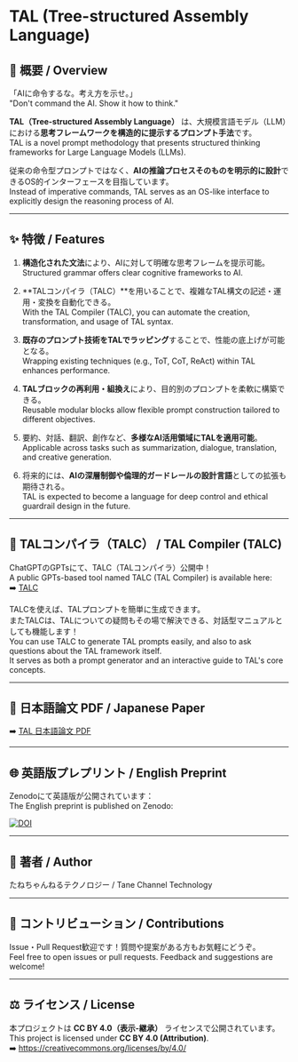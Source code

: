 
# TAL (Tree-structured Assembly Language)

## 📖 概要 / Overview

「AIに命令するな。考え方を示せ。」  
"Don't command the AI. Show it how to think."

**TAL（Tree-structured Assembly Language）** は、大規模言語モデル（LLM）における**思考フレームワークを構造的に提示するプロンプト手法**です。  
TAL is a novel prompt methodology that presents structured thinking frameworks for Large Language Models (LLMs).

従来の命令型プロンプトではなく、**AIの推論プロセスそのものを明示的に設計**できるOS的インターフェースを目指しています。  
Instead of imperative commands, TAL serves as an OS-like interface to explicitly design the reasoning process of AI.

---

## ✨ 特徴 / Features

1. **構造化された文法**により、AIに対して明確な思考フレームを提示可能。  
   Structured grammar offers clear cognitive frameworks to AI.

2. **TALコンパイラ（TALC）**を用いることで、複雑なTAL構文の記述・運用・変換を自動化できる。  
   With the TAL Compiler (TALC), you can automate the creation, transformation, and usage of TAL syntax.

3. **既存のプロンプト技術をTALでラッピング**することで、性能の底上げが可能となる。  
   Wrapping existing techniques (e.g., ToT, CoT, ReAct) within TAL enhances performance.

4. **TALブロックの再利用・組換え**により、目的別のプロンプトを柔軟に構築できる。  
   Reusable modular blocks allow flexible prompt construction tailored to different objectives.

5. 要約、対話、翻訳、創作など、**多様なAI活用領域にTALを適用可能**。  
   Applicable across tasks such as summarization, dialogue, translation, and creative generation.

6. 将来的には、**AIの深層制御や倫理的ガードレールの設計言語**としての拡張も期待される。  
   TAL is expected to become a language for deep control and ethical guardrail design in the future.

---

## 🤖 TALコンパイラ（TALC） / TAL Compiler (TALC)

ChatGPTのGPTsにて、TALC（TALコンパイラ）公開中！  
A public GPTs-based tool named TALC (TAL Compiler) is available here:  
➡️ [TALC](https://chatgpt.com/g/g-67f90502ff0c819199365f5bd3703e51-talc-tal-compiler)  

TALCを使えば、TALプロンプトを簡単に生成できます。  
またTALCは、TALについての疑問もその場で解決できる、対話型マニュアルとしても機能します！  
You can use TALC to generate TAL prompts easily, and also to ask questions about the TAL framework itself.  
It serves as both a prompt generator and an interactive guide to TAL's core concepts.  

---

## 📝 日本語論文 PDF / Japanese Paper

➡️ [TAL 日本語論文 PDF](https://raw.githubusercontent.com/tanep3/TAL/main/docs/tal_paper_jp.pdf)

---

## 🌐 英語版プレプリント / English Preprint

Zenodoにて英語版が公開されています：  
The English preprint is published on Zenodo:

[![DOI](https://zenodo.org/badge/DOI/10.5281/zenodo.15379276.svg)](https://zenodo.org/records/15379276)

---

## 👤 著者 / Author

たねちゃんねるテクノロジー / Tane Channel Technology

---

## 🙌 コントリビューション / Contributions

Issue・Pull Request歓迎です！質問や提案がある方もお気軽にどうぞ。  
Feel free to open issues or pull requests. Feedback and suggestions are welcome!

---

## ⚖️ ライセンス / License

本プロジェクトは **CC BY 4.0（表示-継承）** ライセンスで公開されています。  
This project is licensed under **CC BY 4.0 (Attribution)**.  
➡️ https://creativecommons.org/licenses/by/4.0/